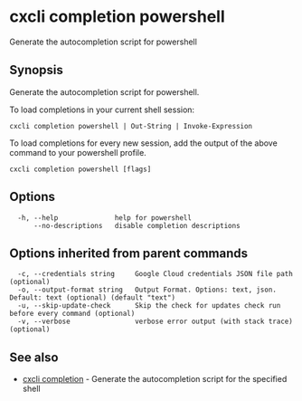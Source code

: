 # cxcli completion powershell

Generate the autocompletion script for powershell

## Synopsis

Generate the autocompletion script for powershell.

To load completions in your current shell session:

	cxcli completion powershell | Out-String | Invoke-Expression

To load completions for every new session, add the output of the above command
to your powershell profile.


```
cxcli completion powershell [flags]
```

## Options

```
  -h, --help              help for powershell
      --no-descriptions   disable completion descriptions
```

## Options inherited from parent commands

```
  -c, --credentials string     Google Cloud credentials JSON file path (optional)
  -o, --output-format string   Output Format. Options: text, json. Default: text (optional) (default "text")
  -u, --skip-update-check      Skip the check for updates check run before every command (optional)
  -v, --verbose                verbose error output (with stack trace) (optional)
```

## See also

* [cxcli completion](/cmd/cxcli_completion/)	 - Generate the autocompletion script for the specified shell

